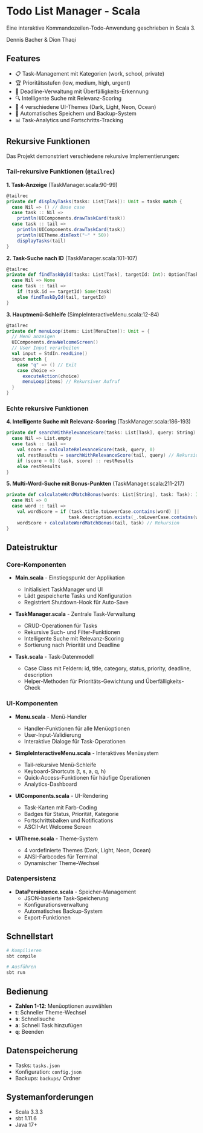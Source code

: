 # Todo List Manager - Scala

Eine interaktive Kommandozeilen-Todo-Anwendung geschrieben in Scala 3.

Dennis Bacher & Dion Thaqi

## Features

- 📋 Task-Management mit Kategorien (work, school, private)
- 🏆 Prioritätsstufen (low, medium, high, urgent)
- 📅 Deadline-Verwaltung mit Überfälligkeits-Erkennung
- 🔍 Intelligente Suche mit Relevanz-Scoring
- 🎨 4 verschiedene UI-Themes (Dark, Light, Neon, Ocean)
- 💾 Automatisches Speichern und Backup-System
- 📊 Task-Analytics und Fortschritts-Tracking

## Rekursive Funktionen

Das Projekt demonstriert verschiedene rekursive Implementierungen:

### Tail-rekursive Funktionen (`@tailrec`)

**1. Task-Anzeige** (TaskManager.scala:90-99)

```scala
@tailrec
private def displayTasks(tasks: List[Task]): Unit = tasks match {
  case Nil => () // Base case
  case task :: Nil =>
    println(UIComponents.drawTaskCard(task))
  case task :: tail =>
    println(UIComponents.drawTaskCard(task))
    println(UITheme.dimText("─" * 50))
    displayTasks(tail)
}
```

**2. Task-Suche nach ID** (TaskManager.scala:101-107)

```scala
@tailrec
private def findTaskById(tasks: List[Task], targetId: Int): Option[Task] = tasks match {
  case Nil => None
  case task :: tail =>
    if (task.id == targetId) Some(task)
    else findTaskById(tail, targetId)
}
```

**3. Hauptmenü-Schleife** (SimpleInteractiveMenu.scala:12-84)

```scala
@tailrec
private def menuLoop(items: List[MenuItem]): Unit = {
  // Menü anzeigen
  UIComponents.drawWelcomeScreen()
  // User Input verarbeiten
  val input = StdIn.readLine()
  input match {
    case "q" => () // Exit
    case choice =>
      executeAction(choice)
      menuLoop(items) // Rekursiver Aufruf
  }
}
```

### Echte rekursive Funktionen

**4. Intelligente Suche mit Relevanz-Scoring** (TaskManager.scala:186-193)

```scala
private def searchWithRelevanceScore(tasks: List[Task], query: String): List[(Task, Int)] = tasks match {
  case Nil => List.empty
  case task :: tail =>
    val score = calculateRelevanceScore(task, query, 0)
    val restResults = searchWithRelevanceScore(tail, query) // Rekursion
    if (score > 0) (task, score) :: restResults
    else restResults
}
```

**5. Multi-Word-Suche mit Bonus-Punkten** (TaskManager.scala:211-217)

```scala
private def calculateWordMatchBonus(words: List[String], task: Task): Int = words match {
  case Nil => 0
  case word :: tail =>
    val wordScore = if (task.title.toLowerCase.contains(word) ||
                       task.description.exists(_.toLowerCase.contains(word))) 1 else 0
    wordScore + calculateWordMatchBonus(tail, task) // Rekursion
}
```

## Dateistruktur

### Core-Komponenten

- **Main.scala** - Einstiegspunkt der Applikation

  - Initialisiert TaskManager und UI
  - Lädt gespeicherte Tasks und Konfiguration
  - Registriert Shutdown-Hook für Auto-Save

- **TaskManager.scala** - Zentrale Task-Verwaltung

  - CRUD-Operationen für Tasks
  - Rekursive Such- und Filter-Funktionen
  - Intelligente Suche mit Relevanz-Scoring
  - Sortierung nach Priorität und Deadline

- **Task.scala** - Task-Datenmodell
  - Case Class mit Feldern: id, title, category, status, priority, deadline, description
  - Helper-Methoden für Prioritäts-Gewichtung und Überfälligkeits-Check

### UI-Komponenten

- **Menu.scala** - Menü-Handler

  - Handler-Funktionen für alle Menüoptionen
  - User-Input-Validierung
  - Interaktive Dialoge für Task-Operationen

- **SimpleInteractiveMenu.scala** - Interaktives Menüsystem

  - Tail-rekursive Menü-Schleife
  - Keyboard-Shortcuts (t, s, a, q, h)
  - Quick-Access-Funktionen für häufige Operationen
  - Analytics-Dashboard

- **UIComponents.scala** - UI-Rendering

  - Task-Karten mit Farb-Coding
  - Badges für Status, Priorität, Kategorie
  - Fortschrittsbalken und Notifications
  - ASCII-Art Welcome Screen

- **UITheme.scala** - Theme-System
  - 4 vordefinierte Themes (Dark, Light, Neon, Ocean)
  - ANSI-Farbcodes für Terminal
  - Dynamischer Theme-Wechsel

### Datenpersistenz

- **DataPersistence.scala** - Speicher-Management
  - JSON-basierte Task-Speicherung
  - Konfigurationsverwaltung
  - Automatisches Backup-System
  - Export-Funktionen

## Schnellstart

```bash
# Kompilieren
sbt compile

# Ausführen
sbt run
```

## Bedienung

- **Zahlen 1-12**: Menüoptionen auswählen
- **t**: Schneller Theme-Wechsel
- **s**: Schnellsuche
- **a**: Schnell Task hinzufügen
- **q**: Beenden

## Datenspeicherung

- Tasks: `tasks.json`
- Konfiguration: `config.json`
- Backups: `backups/` Ordner

## Systemanforderungen

- Scala 3.3.3
- sbt 1.11.6
- Java 17+
